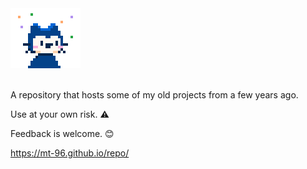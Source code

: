 <div <center><img src="CydiaIcon.png" alt=""></center>
<br> <br>
  

A repository that hosts some of my old projects from a few years ago.

Use at your own risk. ⚠️

Feedback is welcome. 😊

https://mt-96.github.io/repo/

